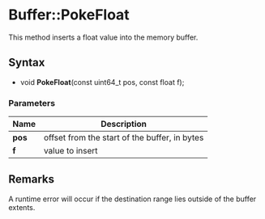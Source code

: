 # Buffer::PokeFloat #
This method inserts a float value into the memory buffer.

## Syntax ##
- void **PokeFloat**(const uint64_t pos, const float f);

### Parameters ###
| Name | Description |
| ----- | ----- |
| **pos** | offset from the start of the buffer, in bytes |
| **f** | value to insert |

## Remarks ##
A runtime error will occur if the destination range lies outside of the buffer extents.
